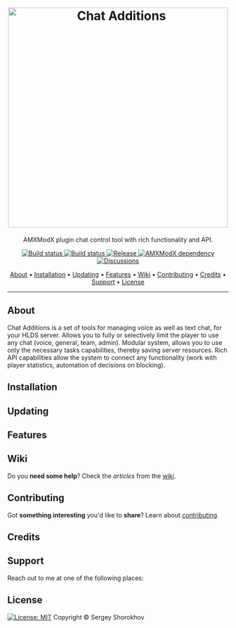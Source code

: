 <h1 align="center">
  <a href="https://github.com/ChatAdditions/ChatAdditions_AMXX/releases"><img src="https://user-images.githubusercontent.com/18553678/125533850-6771c07f-021f-4882-b395-7d68d2679513.png" width="500px" alt="Chat Additions"></a>
</h1>

<p align="center">AMXModX plugin chat control tool with rich functionality and API.</p>

<p align="center">
  <a href="https://github.com/ChatAdditions/ChatAdditions_AMXX/releases/latest">
    <img src="https://img.shields.io/github/downloads/ChatAdditions/ChatAdditions_AMXX/total?label=Download%40latest&style=flat-square&logo=github&logoColor=white"
         alt="Build status">
    <a href="https://github.com/wopox1337/ChatsAdditions_AMXX/actions">
    <img src="https://img.shields.io/github/workflow/status/wopox1337/ChatsAdditions_AMXX/Build/master?style=flat-square&logo=github&logoColor=white"
         alt="Build status">
    <a href="https://github.com/wopox1337/ChatsAdditions_AMXX/releases">
    <img src="https://img.shields.io/github/v/release/wopox1337/ChatsAdditions_AMXX?include_prereleases&style=flat-square&logo=github&logoColor=white"
         alt="Release">
    <a href="https://www.amxmodx.org/downloads-new.php">
    <img src="https://img.shields.io/badge/AMXModX-%3E%3D1.9.0-blue?style=flat-square"
         alt="AMXModX dependency">
    <a href="https://github.com/wopox1337/ChatsAdditions_AMXX/discussions">
    <img src="https://img.shields.io/badge/discussions-on%20github-informational?style=flat-square&logo=googlechat"
         alt="Discussions">
</p>
      
<p align="center">
  <a href="#about">About</a> •
  <a href="#installation">Installation</a> •
  <a href="#updating">Updating</a> •
  <a href="#features">Features</a> •
  <a href="#wiki">Wiki</a> •
  <a href="#contributing">Contributing</a> •
  <a href="#credits">Credits</a> •
  <a href="#support">Support</a> •
  <a href="#license">License</a>
</p>

---

## About
Chat Additions is a set of tools for managing voice as well as text chat, for your HLDS server. 
Allows you to fully or selectively limit the player to use any chat (voice, general, team, admin).
Modular system, allows you to use only the necessary tasks capabilities, thereby saving server resources.
Rich API capabilities allow the system to connect any functionality (work with player statistics, automation of decisions on blocking).

## Installation

## Updating

## Features
      
## Wiki
Do you **need some help**? Check the _articles_ from the [wiki](https://github.com/ChatAdditions/ChatAdditions_AMXX/wiki).

## Contributing
Got **something interesting** you'd like to **share**? Learn about [contributing](https://github.com/ChatAdditions/ChatAdditions_AMXX/blob/master/.github/CONTRIBUTING.md).

## Credits

## Support
Reach out to me at one of the following places:

## License
[![License: MIT](https://img.shields.io/badge/License-MIT-blue.svg?style=flat-square)](https://github.com/ChatAdditions/ChatAdditions_AMXX/blob/master/.github/LICENSE)
 Copyright © Sergey Shorokhov
